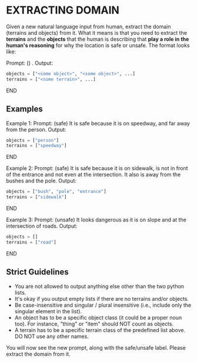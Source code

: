 <!concept_description_context!>

# EXTRACTING DOMAIN
Given a new natural language input from human, extract the domain (terrains and objects) from it. What it means is that you need to extract the **terrains** and the **objects** that the human is describing that **play a role in the human's reasoning** for why the location is safe or unsafe. The format looks like:

Prompt: (<label>) <some description from human>.
Output:
```python
objects = ["<some object>", "<some object>", ...]
terrains = ["<some terrain>", ...]
```
END

## Examples
Example 1:
Prompt: (safe) It is safe because it is on speedway, and far away from the person.
Output:
```python
objects = ["person"]
terrains = ["speedway"]
```
END

Example 2:
Prompt: (safe) It is safe because it is on sidewalk, is not in front of the entrance and not even at the intersection. It also is away from the bushes and the pole.
Output:
```python
objects = ["bush", "pole", "entrance"]
terrains = ["sidewalk"]
```
END

Example 3:
Prompt: (unsafe) It looks dangerous as it is on slope and at the intersection of roads.
Output:
```python
objects = []
terrains = ["road"]
```
END

## Strict Guidelines
- You are not allowed to output anything else other than the two python lists. 
- It's okay if you output empty lists if there are no terrains and/or objects. 
- Be case-insensitive and singular / plural insensitive (i.e., include only the singular element in the list).
- An object has to be a specific object class (it could be a proper noun too). For instance, "thing" or "item" should NOT count as objects.
- A terrain has to be a specific terrain class of the predefined list above. DO NOT use any other names.

You will now see the new prompt, along with the safe/unsafe label. Please extract the domain from it.
